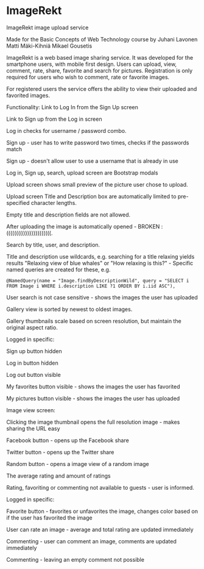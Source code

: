 # ImageRekt
ImageRekt image upload service

Made for the Basic Concepts of Web Technology course by
Juhani Lavonen
Matti Mäki-Kihniä
Mikael Gousetis

ImageRekt is a web based image sharing service. It was developed for the smartphone users, with mobile first design.
Users can upload, view, comment, rate, share, favorite and search for pictures.
Registration is only required for users who wish to comment, rate or favorite images.

For registered users the service offers the ability to view their uploaded and favorited images.

Functionality:
Link to Log In from the Sign Up screen

Link to Sign up from the Log in screen

Log in checks for username / password combo.

Sign up - user has to write password two times, checks if the passwords match

Sign up - doesn't allow user to use a username that is already in use

Log in, Sign up, search, upload screen are Bootstrap modals

Upload screen shows small preview of the picture user chose to upload.

Upload screen Title and Description box are automatically limited to pre-specified character lengths.

Empty title and description fields are not allowed.

After uploading the image is automatically opened - BROKEN :(((((((((((((((((((((((.

Search by title, user, and description.

Title and description use wildcards, e.g. searching for a title relaxing yields results "Relaxing view of blue whales" or
"How relaxing is this?" - Specific named queries are created for these, e.g.

    @NamedQuery(name = "Image.findByDescriptionWild", query = "SELECT i FROM Image i WHERE i.description LIKE ?1 ORDER BY i.iid ASC"),

User search is not case sensitive - shows the images the user has uploaded

Gallery view is sorted by newest to oldest images.

Gallery thumbnails scale based on screen resolution, but maintain the original aspect ratio.

Logged in specific:

Sign up button hidden

Log in button hidden

Log out button visible

My favorites button visible - shows the images the user has favorited

My pictures button visible - shows the images the user has uploaded

Image view screen:

Clicking the image thumbnail opens the full resolution image - makes sharing the URL easy

Facebook button - opens up the Facebook share

Twitter button - opens up the Twitter share

Random button - opens a image view of a random image

The average rating and amount of ratings

Rating, favoriting or commenting not available to guests - user is informed.

Logged in specific:

Favorite button - favorites or unfavorites the image, changes color based on if the user has favorited the image

User can rate an image - average and total rating are updated immediately

Commenting - user can comment an image, comments are updated immediately

Commenting - leaving an empty comment not possible
